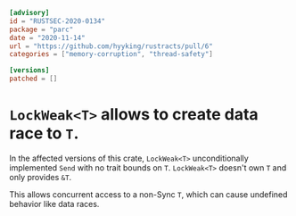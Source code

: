 ```toml
[advisory]
id = "RUSTSEC-2020-0134"
package = "parc"
date = "2020-11-14"
url = "https://github.com/hyyking/rustracts/pull/6"
categories = ["memory-corruption", "thread-safety"]

[versions]
patched = []
```

# `LockWeak<T>` allows to create data race to `T`.

In the affected versions of this crate, `LockWeak<T>` unconditionally implemented `Send` with no trait bounds on `T`. `LockWeak<T>` doesn't own `T` and only provides `&T`.

This allows concurrent access to a non-Sync `T`, which can cause undefined behavior like data races.
